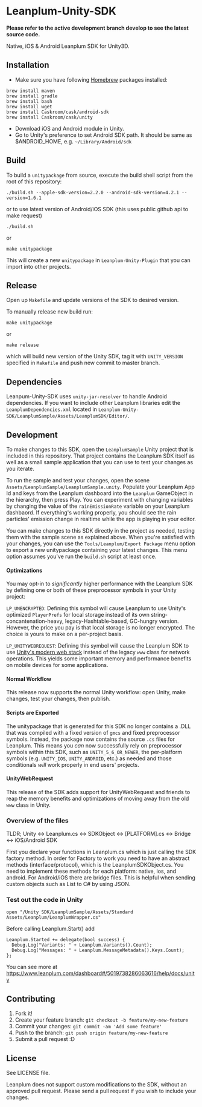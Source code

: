 # Leanplum-Unity-SDK
**Please refer to the active development branch develop to see the latest source code.**

Native, iOS & Android Leanplum SDK for Unity3D.
## Installation
- Make sure you have following [Homebrew](https://brew.sh) packages installed:
```
brew install maven
brew install gradle
brew install bash
brew install wget
brew install Caskroom/cask/android-sdk
brew install Caskroom/cask/unity
```
- Download iOS and Android module in Unity.
- Go to Unity's preference to set Android SDK path. It should be same as $ANDROID_HOME, e.g. `~/Library/Android/sdk`

## Build
To build a `unitypackage` from source, execute the build shell script from the root of this repository:

`./build.sh --apple-sdk-version=2.2.0 --android-sdk-version=4.2.1 --version=1.6.1`

or to use latest version of Android/iOS SDK (this uses public github api to make request)

`./build.sh`

or

`make unitypackage`

This will create a new `unitypackage` in `Leanplum-Unity-Plugin` that you can import into other projects.

## Release

Open up `Makefile` and update versions of the SDK to desired version.

To manually release new build run:

`make unitypackage`

or

`make release`

which will build new version of the Unity SDK, tag it with `UNITY_VERSION` specified in `Makefile` and push new commit to master branch.

## Dependencies 

Leanpum-Unity-SDK uses `unity-jar-resolver` to handle Android dependencies. If you want to include other Leanplum libraries
edit the `LeanplumDependencies.xml` located in `Leanplum-Unity-SDK/LeanplumSample/Assets/LeanplumSDK/Editor/`.

## Development
To make changes to this SDK, open the `LeanplumSample` Unity project that is included in this repository. That project contains the Leanplum SDK itself as well as a small sample application that you can use to test your changes as you iterate.

To run the sample and test your changes, open the scene `Assets/LeanplumSample/LeanplumSample.unity`. Populate your Leanplum App Id and keys from the Leanplum dashboard into the `Leanplum` GameObject in the hierarchy, then press Play. You can experiment with changing variables by changing the value of the `rainEmissionRate` variable on your Leanplum dashbaord. If everything's working properly, you should see the rain particles' emission change in realtime while the app is playing in your editor.

You can make changes to this SDK directly in the project as needed, testing them with the sample scene as explained above. When you're satisfied with your changes, you can use the `Tools/Leanplum/Export Package` menu option to export a new unitypackage containing your latest changes. This menu option assumes you've run the `build.sh` script at least once.

#### Optimizations
You may opt-in to *significantly* higher performance with the Leanplum SDK by defining one or both of these preprocessor symbols in your Unity project:

`LP_UNENCRYPTED`: Defining this symbol will cause Leanplum to use Unity's optimized `PlayerPrefs` for local storage instead of its own string-concantenation-heavy, legacy-Hashtable-based, GC-hungry version. However, the price you pay is that local storage is no longer encrypted. The choice is yours to make on a per-project basis.

`LP_UNITYWEBREQUEST`: Defining this symbol will cause the Leanplum SDK to use [Unity's modern web stack](https://docs.unity3d.com/Manual/UnityWebRequest.html) instead of the legacy `www` class for network operations. This yields some important memory and performance benefits on mobile devices for some applications.

#### Normal Workflow
This release now supports the normal Unity workflow: open Unity, make changes, test your changes, then publish.
#### Scripts are Exported
The unitypackage that is generated for this SDK no longer contains a .DLL that was compiled with a fixed version of `gmcs` and fixed preprocessor symbols. Instead, the package now contains the source `.cs` files for Leanplum. This means you *can* now successfully rely on preprocessor symbols within this SDK, such as `UNITY_5_6_OR_NEWER`, the per-platform symbols (e.g. `UNITY_IOS`, `UNITY_ANDROID`, etc.) as needed and those conditionals *will* work properly in end users' projects.
#### UnityWebRequest
This release of the SDK adds support for UnityWebRequest and friends to reap the memory benefits and optimizations of moving away from the old `www` class in Unity.

### Overview of the files
TLDR; Unity <-> Leanplum.cs <-> SDKObject <-> [PLATFORM].cs <-> Bridge <-> iOS/Android SDK

First you declare your functions in Leanplum.cs which is just calling the SDK factory method. In order for Factory to work you need to have an abstract methods (interface/protocol), which is the LeanplumSDKObject.cs. You need to implement these methods for each platform: native, ios, and android. For Android/iOS there are bridge files. This is helpful when sending custom objects such as List<object> to C# by using JSON.
### Test out the code in Unity
`open "/Unity SDK/LeanplumSample/Assets/Standard Assets/Leanplum/LeanplumWrapper.cs"`

Before calling Leanplum.Start() add 
```
Leanplum.Started += delegate(bool success) {
  Debug.Log("Variants: " + Leanplum.Variants().Count);
  Debug.Log("Messages: " + Leanplum.MessageMetadata().Keys.Count);
};
```

You can see more at https://www.leanplum.com/dashboard#/5019738286063616/help/docs/unity

## Contributing
1. Fork it!
2. Create your feature branch: `git checkout -b feature/my-new-feature`
3. Commit your changes: `git commit -am 'Add some feature'`
4. Push to the branch: `git push origin feature/my-new-feature`
5. Submit a pull request :D

## License
See LICENSE file.

Leanplum does not support custom modifications to the SDK, without an approved pull request. Please send a pull request if you wish to include your changes.

